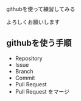 


githubを使って練習してみる

よろしくお願いします

## githubを使う手順

* Repository
* Issue
* Branch
* Commit
* Pull Request
* Pull Request をマージ




